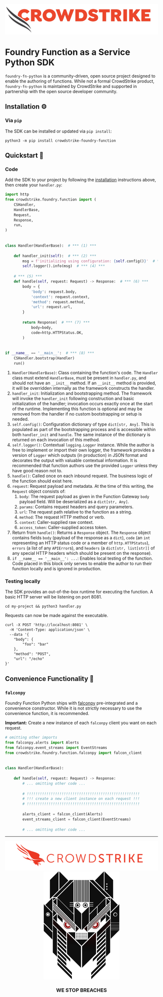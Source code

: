 ![CrowdStrike Falcon](https://raw.githubusercontent.com/CrowdStrike/foundry-fn-python/main/docs/asset/cs-logo.png)

# Foundry Function as a Service Python SDK

`foundry-fn-python` is a community-driven, open source project designed to enable the authoring of functions.
While not a formal CrowdStrike product, `foundry-fn-python` is maintained by CrowdStrike and supported in partnership
with the open source developer community.

## Installation ⚙️

### Via `pip`

The SDK can be installed or updated via `pip install`:

```shell
python3 -m pip install crowdstrike-foundry-function
```

## Quickstart 💫

### Code

Add the SDK to your project by following the [installation](#installation) instructions above,
then create your `handler.py`:

```python
import http
from crowdstrike.foundry.function import (
    CSHandler,
    HandlerBase,
    Request,
    Response,
    run,
)


class Handler(HandlerBase):  # *** (1) ***

    def handler_init(self):  # *** (2) ***
        msg = f'initializing using configuration: {self.config()}'  # *** (3) ***
        self.logger().info(msg)  # *** (4) ***

    # *** (5) ***
    def handle(self, request: Request) -> Response:  # *** (6) ***
        body = {
            'body': request.body,
            'context': request.context,
            'method': request.method,
            'url': request.url,
        }

        return Response(  # *** (7) ***
            body=body,
            code=http.HTTPStatus.OK,
        )


if __name__ == '__main__':  # *** (8) ***
    CSHandler.bootstrap(Handler)
    run()
```

1. `Handler(HandlerBase)`: Class containing the function's code.
   The `Handler` class must extend `HandlerBase`, must be present in `handler.py`, and should not have an `__init__`
   method.
   If an `__init__` method is provided, it will be overridden internally as the framework constructs the handler.
2. `handler_init`: Initialization and bootstrapping method.
   The framework will invoke the `handler_init` following construction and basic initialization of the handler;
   invocation occurs exactly once at the start of the runtime.
   Implementing this function is optional and may be removed from the handler if no custom bootstrapping or setup is
   needed.
3. `self.config()`: Configuration dictionary of type `dict[str, Any]`.
   This is populated as part of the bootstrapping process and is accessible within both `handler_init` and `handle`.
   The same instance of the dictionary is returned on each invocation of this method.
4. `self.logger()`: Contextual `logging.Logger` instance.
   While the author is free to implement or import their own logger, the framework provides a version of `Logger`
   which outputs (in production) in JSON format and decorates the output with valuable contextual information.
   It is recommended that function authors use the provided `Logger` unless they have good reason not to.
5. `handle()`: Called once on each inbound request. The business logic of the function should exist here.
6. `request`: Request payload and metadata. At the time of this writing, the `Request` object consists of:
    1. `body`: The request payload as given in the Function Gateway `body` payload field. Will be deserialized as
       a `dict[str, Any]`.
    2. `params`: Contains request headers and query parameters.
    3. `url`: The request path relative to the function as a string.
    4. `method`: The request HTTP method or verb.
    5. `context`: Caller-supplied raw context.
    6. `access_token`: Caller-supplied access token.
7. Return from `handle()`: Returns a `Response` object.
   The `Response` object contains fields `body` (payload of the response as a `dict`),
   `code` (an `int` representing an HTTP status code or a member of `http.HTTPStatus`),
   `errors` (a list of any `APIError`s), and `headers` (a `dict[str, list[str]]` of any special HTTP headers which
   should be present on the response).
8. `if __name__ == '__main__': ...`: Enables local testing of the function.
   Code placed in this block only serves to enable the author to run their function locally and is ignored in
   production.

### Testing locally

The SDK provides an out-of-the-box runtime for executing the function.
A basic HTTP server will be listening on port 8081.

```shell
cd my-project && python3 handler.py
```

Requests can now be made against the executable.

```shell
curl -X POST 'http://localhost:8081' \
  -H 'Content-Type: application/json' \
  --data '{
    "body": {
        "foo": "bar"
    },
    "method": "POST",
    "url": "/echo"
}'
```

## Convenience Functionality 🧰

### `falconpy`

Foundry Function Python ships with [falconpy](https://github.com/CrowdStrike/falconpy) pre-integrated and a convenience constructor.
While it is not strictly necessary to use the convenience function, it is recommended.

**Important:** Create a new instance of each `falconpy` client you want on each request.

```python
# omitting other imports
from falconpy.alerts import Alerts
from falconpy.event_streams import EventStreams
from crowdstrike.foundry.function.falconpy import falcon_client


class Handler(HandlerBase):

    def handle(self, request: Request) -> Response:
        # ... omitting other code ...

        # !!!!!!!!!!!!!!!!!!!!!!!!!!!!!!!!!!!!!!!!!!!!!!!!!!!!
        # !!! create a new client instance on each request !!!
        # !!!!!!!!!!!!!!!!!!!!!!!!!!!!!!!!!!!!!!!!!!!!!!!!!!!!
        
        alerts_client = falcon_client(Alerts)
        event_streams_client = falcon_client(EventStreams)

        # ... omitting other code ...
```
---


<p align="center"><img src="https://raw.githubusercontent.com/CrowdStrike/foundry-fn-python/main/docs/asset/cs-logo-footer.png"><BR/><img width="250px" src="https://raw.githubusercontent.com/CrowdStrike/foundry-fn-python/main/docs/asset/adversary-red-eyes.png"></P>
<h3><P align="center">WE STOP BREACHES</P></h3>
